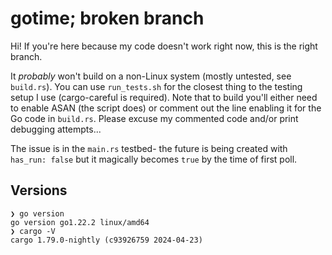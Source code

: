 # gotime; broken branch

Hi! If you're here because my code doesn't work right now, this is the right branch.

It *probably* won't build on a non-Linux system (mostly untested, see `build.rs`).
You can use `run_tests.sh` for the closest thing to the testing setup I use (cargo-careful is required).
Note that to build you'll either need to enable ASAN (the script does) or comment out the line enabling it for the Go code in `build.rs`.
Please excuse my commented code and/or print debugging attempts...

The issue is in the `main.rs` testbed- the future is being created with `has_run: false` but it magically becomes `true` by the time of first poll.

## Versions

```
❯ go version
go version go1.22.2 linux/amd64
❯ cargo -V
cargo 1.79.0-nightly (c93926759 2024-04-23)
```